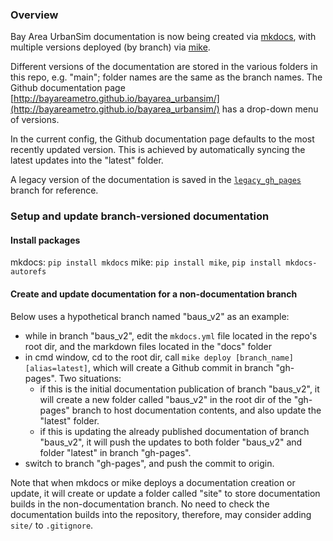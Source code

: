 ### Overview

Bay Area UrbanSim documentation is now being created via [mkdocs](https://www.mkdocs.org), with multiple
versions deployed (by branch) via [mike](https://github.com/jimporter/mike).

Different versions of the documentation are stored in the various folders in this repo, e.g. "main"; folder names are the same as the branch names. The Github documentation page [http://bayareametro.github.io/bayarea_urbansim/](http://bayareametro.github.io/bayarea_urbansim/) has a drop-down menu of versions.

In the current config, the Github documentation page defaults to the most recently updated version. This is achieved by automatically syncing the latest updates into the "latest" folder.

A legacy version of the documentation is saved in the [`legacy_gh_pages`](https://github.com/BayAreaMetro/bayarea_urbansim/tree/legacy_gh_pages) branch for reference.

### Setup and update branch-versioned documentation

#### Install packages

mkdocs: `pip install mkdocs`
mike: `pip install mike`, `pip install mkdocs-autorefs`

#### Create and update documentation for a non-documentation branch

Below uses a hypothetical branch named "baus_v2" as an example:
* while in branch "baus_v2", edit the `mkdocs.yml` file located in the repo's root dir, and the markdown files located in the "docs" folder
* in cmd window, cd to the root dir, call `mike deploy [branch_name] [alias=latest]`, which will create a Github commit in branch "gh-pages". Two situations:
	* if this is the initial documentation publication of branch "baus_v2", it will create a new folder called "baus_v2" in the root dir of the "gh-pages" branch to host documentation contents, and also update the "latest" folder.  
	* if this is updating the already published documentation of branch "baus_v2", it will push the updates to both folder "baus_v2" and folder "latest" in branch "gh-pages".
* switch to branch "gh-pages", and push the commit to origin.

Note that when mkdocs or mike deploys a documentation creation or update, it will create or update a folder called "site" to store documentation builds in the non-documentation branch. No need to check the documentation builds into the repository, therefore, may consider adding `site/` to `.gitignore`.